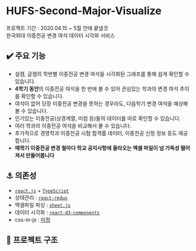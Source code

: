 # HUFS-Second-Major-Visualize

프로젝트 기간 : 2020.04.15 ~ 5월 안에 끝낼것  
한국외대 이중전공 변경 여석 데이터 시각화 서비스

## ✔️ 주요 기능

- 설캠, 글캠의 학번별 이중전공 변경 여석을 시각화된 그래프를 통해 쉽게 확인할 수 있습니다.
- **4학기 동안**의 이중전공 여석을 한 번에 볼 수 있어 관심있는 학과의 변경 여석 추이를 확인할 수 있습니다.
- 여석이 없어 당장 이중전공 변경을 못하는 경우라도, 다음학기 변경 여석을 예상해볼 수 있습니다.
- 인기있는 이중전공(상경계열, 미컴 등)들의 데이터를 따로 확인할 수 있습니다.
- 여러 학과의 이중전공 여석을 비교해서 볼 수 있습니다.
- 추가적으로 경영학과 이중전공 시험 합격률 데이터, 이중전공 신청 정보 등도 제공합니다.
- **매학기 이중전공 변경 철마다 학교 공지사항에 올라오는 엑셀 파일이 넘 가독성 떨어져서 만들어봅니다**

## ⚓️ 의존성

- [`react.js`](https://github.com/facebook/react) + [`TypeScript`](https://github.com/microsoft/TypeScript)
- 상태관리 : [`react-redux`](https://github.com/reduxjs/react-redux)
- 엑셀파일 파싱 : [`sheet.js`](https://github.com/SheetJS/sheetjs)
- 데이터 시각화 : [`react-d3-components`](https://github.com/codesuki/react-d3-components)
- css-in-js : [미정]()

## 🧩 프로젝트 구조
